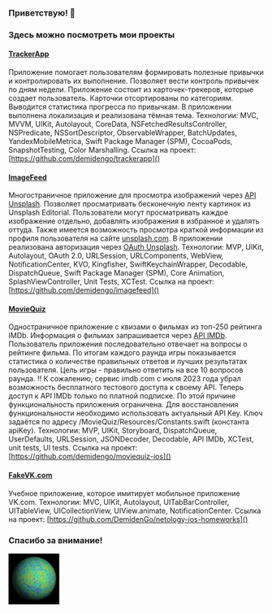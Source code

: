 ### Приветствую! 👋 
### Здесь можно посмотреть мои проекты

#### [TrackerApp](https://github.com/demidengo/trackerapp)

Приложение помогает пользователям формировать полезные привычки и контролировать их выполнение. Позволяет вести контроль привычек по дням недели. Приложение состоит из карточек-трекеров, которые создает пользователь. Карточки отсортированы по категориям. Выводится статистика прогресса по привычкам. В приложении выполнена локализация и реализована тёмная тема.
Технологии: MVC, MVVM, UIKit, Autolayout, CoreData, NSFetchedResultsController, NSPredicate, NSSortDescriptor, ObservableWrapper, BatchUpdates, YandexMobileMetrica, Swift Package Manager (SPM), CocoaPods, SnapshotTesting, Color Marshalling.
Ссылка на проект: [https://github.com/demidengo/trackerapp]()

#### [ImageFeed](https://github.com/demidengo/imagefeed)

Многостраничное приложение для просмотра изображений через [API Unsplash](https://unsplash.com/documentation). Позволяет просматривать бесконечную ленту картинок из Unsplash Editorial. Пользователи могут просматривать каждое изображение отдельно, добавлять изображения в избранное и удалять оттуда. Также имеется возможность просмотра краткой информации из профиля пользователя на сайте [unsplash.com](https://unsplash.com). В приложении реализована авторизация через [OAuth Unsplash](https://unsplash.com/documentation/user-authentication-workflow).
Технологии: MVP, UIKit, Autolayout, OAuth 2.0, URLSession, URLComponents, WebView, NotificationCenter, KVO, Kingfisher, SwiftKeychainWrapper, Decodable, DispatchQueue, Swift Package Manager (SPM), Core Animation, SplashViewController, Unit Tests, XCTest.
Ссылка на проект: [https://github.com/demidengo/imagefeed]()

#### [MovieQuiz](https://github.com/demidengo/moviequiz-ios)

Одностраничное приложение с квизами о фильмах из топ-250 рейтинга IMDb. Информация о фильмах запрашивается через [API IMDb](https://imdb-api.com/api#Top250Movies-header). Пользователь приложения последовательно отвечает на вопросы о рейтинге фильма. По итогам каждого раунда игры показывается статистика о количестве правильных ответов и лучших результатах пользователя. Цель игры - правильно ответить на все 10 вопросов раунда. ‼️ К сожалению, сервис imdb.com с июля 2023 года убрал возможность бесплатного тестового доступа к своему API. Теперь доступ к API IMDb только по платной подписке. По этой причине функциональность приложения ограничена. Для восстановления функциональности необходимо использовать актуальный API Key. Ключ задаётся по адресу /MovieQuiz/Resources/Constants.swift (константа apiKey).
Технологии: MVP, UIKit, Storyboard, DispatchQueue, UserDefaults, URLSession, JSONDecoder, Decodable, API IMDb, XCTest, unit tests, UI tests.
Ссылка на проект: [https://github.com/demidengo/moviequiz-ios]()

#### [FakeVK.com](https://github.com/DemidenGo/netology-ios-homeworks)

Учебное приложение, которое имитирует мобильное приложение VK.com.
Технологии: MVC, UIKit, Autolayout, UITabBarController, UITableView, UICollectionView, UIView.animate, NotificationCenter.
Ссылка на проект: [https://github.com/DemidenGo/netology-ios-homeworks]()

### Спасибо за внимание!
![command-line](image.jpg)
